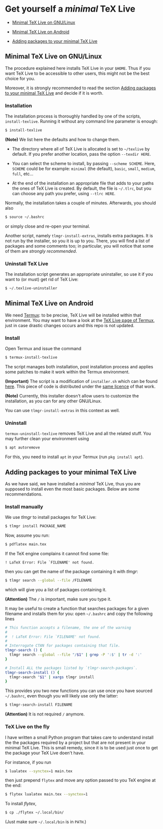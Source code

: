 # Get yourself a *minimal* TeX Live


* [Minimal TeX Live on GNU/Linux](#minimal-tex-live-on-gnulinux)

* [Minimal TeX Live on Android](#minimal-tex-live-on-android)

* [Adding packages to your minimal TeX Live](#adding-packages-to-your-minimal-tex-live)



## Minimal TeX Live on GNU/Linux

The procedure explained here installs TeX Live in your `$HOME`. Thus if you want TeX Live to be accessible to other users, this might not be the best choice for you.

Moreover, it is strongly recommended to read the section [Adding packages to your minimal TeX Live](#adding-packages-to-your-minimal-tex-live) and decide if it is worth.


### Installation

The installation process is thoroughly handled by one of the scripts, `install-texlive`. Running it without any command line parameter is enough:

```sh
$ install-texlive
```

**(Note)** We list here the defaults and how to change them.

* The directory where all of TeX Live is allocated is set to `~/texlive` by default. If you prefer another location, pass the option `--texdir HERE`.

* You can select the scheme to install, by passing `--scheme SCHEME`. Here, `SCHEME` could be for example: `minimal` (the default), `basic`, `small`, `medium`, `full`, etc...

* At the end of the installation an appropriate file that adds to your paths the ones of TeX Live is created. By default, the file is `~/.tlrc`, but you can choose any path you prefer, using `--tlrc HERE`.

Normally, the installation takes a couple of minutes. Afterwards, you should also

```sh
$ source ~/.bashrc
```

or simply close and re-open your terminal.

Another script, namely `tlmgr-install-extras`, installs extra packages. It is not run by the installer, so you it is up to you. There, you will find a list of packages and some comments too; in particular, you will notice that some of them are *strongly recommended*.


### Uninstall TeX Live

The installation script generates an appropriate uninstaller, so use it if you want to (or must) get rid of TeX Live:

```sh
$ ~/.texlive-uninstaller
```



## Minimal TeX Live on Android

We need [Termux](https://termux.dev/en/): to be precise, TeX Live will be installed within that environment. You may want to have a look at the [TeX Live page of Termux](https://wiki.termux.com/wiki/TeX_Live), just in case drastic changes occurs and this repo is not updated.


### Install

Open Termux and issue the command

```sh
$ termux-install-texlive
```

The script manages both installation, post installation process and applies some patches to make it work within the Termux environment.

**(Important)** The script is a modification of `installer.sh` which can be found [here](https://github.com/termux/termux-packages/blob/master/packages/texlive-installer). This piece of code is distributed under the [same licence](https://github.com/termux/termux-packages/blob/master/LICENSE.md) of that work.

**(Note)** Currently, this installer doesn't allow users to customize the installation, as you can for any other GNU/Linux.

You can use `tlmgr-install-extras` in this context as well.


### Uninstall

`termux-uninstall-texlive` removes TeX Live and all the related stuff. You may further clean your environment using

```sh
$ apt autoremove
```

For this, you need to install `apt` in your Termux (run `pkg install apt`).



## Adding packages to your minimal TeX Live

As we have said, we have installed a *minimal* TeX Live, thus you are supposed to install even the most basic packages. Below are some recommendations.


### Install manually

We use *tlmgr* to install packages for TeX Live:

```sh
$ tlmgr install PACKAGE_NAME
```

Now, assume you run:

```sh
$ pdflatex main.tex
```

If the TeX engine complains it cannot find some file:

```
! LaTeX Error: File `FILENAME' not found.
```

then you can get the name of the package containing it with *tlmgr*:

```sh
$ tlmgr search --global --file /FILENAME
```

which will give you a list of packages containing it.

**(Attention)** The `/` is important, make sure you type it.

It may be useful to create a function that searches packages for a given filename and installs them for you: open `~/.bashrc` and copy the following lines

```sh
# This function accepts a filename, the one of the warning
#
#  ! LaTeX Error: File `FILENAME' not found.
#
# Interrogate CTAN for packages containing that file.
tlmgr-search () {
  tlmgr search --global --file "/$1" | grep -P ':$' | tr -d ':'
}

# Install ALL the packages listed by `tlmgr-search-packages`.
tlmgr-search-install () {
  tlmgr-search "$1" | xargs tlmgr install
}
```

This provides you two new functions you can use once you have sourced `~/.bashrc`, even though you will likely use only the latter:

```sh
$ tlmgr-search-install FILENAME
```

**(Attention)** It is not required `/` anymore.


### TeX Live on the fly

I have written a small Python program that takes care to understand install the the packages required by a project but that are not present in your minimal TeX Live. This is small remedy, since it is to be used just once to get the package your TeX Live doen't have.

For instance, if you run

```sh
$ lualatex --synctex=1 main.tex
```

then just prepend `flytex` and move any option passed to you TeX engine at the end:

```sh
$ flytex lualatex main.tex --synctex=1
```

To install *flytex*,

```sh
$ cp ./flytex ~/.local/bin/
```

(Just make sure `~/.local/bin` is in `PATH`.)
